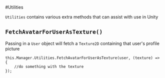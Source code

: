 ﻿#Utilities

`Utilities` contains various extra methods that can assist with use in Unity

## `FetchAvatarForUserAsTexture()`

Passing in a `User` object will fetch a `Texture2D` containing that user's profile picture

```
this.Manager.Utilities.FetchAvatarForUserAsTexture(user, (texture) => {
    //do something with the texture
});
```
